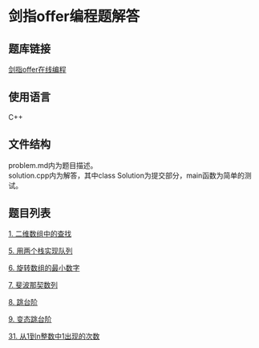 # 剑指offer编程题解答
## 题库链接
[剑指offer在线编程](https://www.nowcoder.com/ta/coding-interviews)
## 使用语言
C++
## 文件结构
problem.md内为题目描述。  
solution.cpp内为解答，其中class Solution为提交部分，main函数为简单的测试。
## 题目列表
[1. 二维数组中的查找](./JZ1)

[5. 用两个栈实现队列](./JZ5)

[6. 旋转数组的最小数字](./JZ6)

[7. 斐波那契数列](./JZ7)

[8. 跳台阶](./JZ8)

[9. 变态跳台阶](./JZ9)

[31. 从1到n整数中1出现的次数](./JZ31)